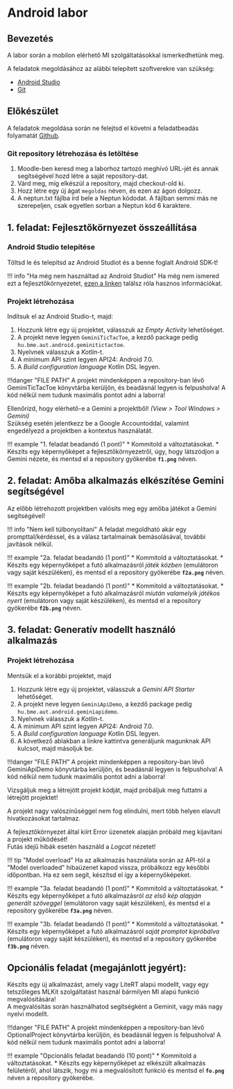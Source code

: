 # Android labor

## Bevezetés

A labor során a mobilon elérhető MI szolgáltatásokkal ismerkedhetünk meg.

A feladatok megoldásához az alábbi telepített szoftverekre van szükség:

- [Android Studio](https://developer.android.com/studio)
- [Git](https://git-scm.com/)

## Előkészület

A feladatok megoldása során ne felejtsd el követni a feladatbeadás folyamatát [Github](../../tudnivalok/github/GitHub.md).

### Git repository létrehozása és letöltése

1. Moodle-ben keresd meg a laborhoz tartozó meghívó URL-jét és annak segítségével hozd létre a saját repository-dat.
2. Várd meg, míg elkészül a repository, majd checkout-old ki.
3. Hozz létre egy új ágat `megoldas` néven, és ezen az ágon dolgozz.
4. A neptun.txt fájlba írd bele a Neptun kódodat. A fájlban semmi más ne szerepeljen, csak egyetlen sorban a Neptun kód 6 karaktere.

## 1. feladat: Fejlesztőkörnyezet összeállítása

### Android Studio telepítése

Töltsd le és telepítsd az Android Studiot és a benne foglalt Android SDK-t!  

!!! info "Ha még nem használtad az Android Studiot"
    Ha még nem ismered ezt a fejlesztőkörnyezetet, [ezen a linken](https://viauad02.github.io/laborok/laborok/01-android-hello-world/) találsz róla hasznos információkat.

### Projekt létrehozása

Indítsuk el az Android Studio-t, majd:

1. Hozzunk létre egy új projektet, válasszuk az *Empty Activity* lehetőséget.
1. A projekt neve legyen `GeminiTicTacToe`, a kezdő package pedig `hu.bme.aut.android.geminitictactoe`.
1. Nyelvnek válasszuk a *Kotlin*-t.
1. A minimum API szint legyen API24: Android 7.0.
1. A *Build configuration language* Kotlin DSL legyen.

!!!danger "FILE PATH"
	A projekt mindenképpen a repository-ban lévő GeminiTicTacToe könyvtárba kerüljön, és beadásnál legyen is felpusholva! A kód nélkül nem tudunk maximális pontot adni a laborra!

Ellenőrizd, hogy elérhető-e a Gemini a projektből! *(View > Tool Windows > Gemini)*  
Szükség esetén jelentkezz be a Google Accountoddal, valamint engedélyezd a projektben a kontextus használatát.

!!! example "1. feladat beadandó (1 pont)"
    * Kommitold a változtatásokat.
    * Készíts egy képernyőképet a fejlesztőkörnyezetről, úgy, hogy látszódjon a Gemini nézete, és mentsd el a repository gyökerébe **`f1.png`** néven.

## 2. feladat: Amőba alkalmazás elkészítése Gemini segítségével

Az előbb létrehozott projektben valósíts meg egy amőba játékot a Gemini segítségével!

!!! info "Nem kell túlbonyolítani"
    A feladat megoldható akár egy prompttal/kérdéssel, és a válasz tartalmainak bemásolásával, további javítások nélkül.

!!! example "2a. feladat beadandó (1 pont)"
    * Kommitold a változtatásokat.
    * Készíts egy képernyőképet a futó alkalmazásról *játék közben* (emulátoron vagy saját készüléken), és mentsd el a repository gyökerébe **`f2a.png`** néven.

!!! example "2b. feladat beadandó (1 pont)"
    * Kommitold a változtatásokat.
    * Készíts egy képernyőképet a futó alkalmazásról *miután valamelyik játékos nyert* (emulátoron vagy saját készüléken), és mentsd el a repository gyökerébe **`f2b.png`** néven.

## 3. feladat: Generatív modellt használó alkalmazás

### Projekt létrehozása

Mentsük el a korábbi projektet, majd

1. Hozzunk létre egy új projektet, válasszuk a *Gemini API Starter* lehetőséget.
1. A projekt neve legyen `GeminiApiDemo`, a kezdő package pedig `hu.bme.aut.android.geminiapidemo`.
1. Nyelvnek válasszuk a *Kotlin*-t.
1. A minimum API szint legyen API24: Android 7.0.
1. A *Build configuration language* Kotlin DSL legyen.
1. A következő ablakban a linkre kattintva generáljunk magunknak API kulcsot, majd másoljuk be.

!!!danger "FILE PATH"
	A projekt mindenképpen a repository-ban lévő GeminiApiDemo könyvtárba kerüljön, és beadásnál legyen is felpusholva! A kód nélkül nem tudunk maximális pontot adni a laborra!

Vizsgáljuk meg a létrejött projekt kódját, majd próbáljuk meg futtatni a létrejött projektet!

A projekt nagy valószínűséggel nem fog elindulni, mert több helyen elavult hivatkozásokat tartalmaz.  

A fejlesztőkörnyezet által kiírt Error üzenetek alapján próbáld meg kijavítani a projekt működését!  
Futás idejű hibák esetén használd a *Logcat* nézetet!

!!! tip "Model overload"
    Ha az alkalmazás használata során az API-tól a "Model overloaded" hibaüzenet kapod vissza, próbálkozz egy későbbi időpontban. Ha ez sem segít, készítsd el így a képernyőképeket.

!!! example "3a. feladat beadandó (1 pont)"
    * Kommitold a változtatásokat.
    * Készíts egy képernyőképet a futó alkalmazásról *az első kép alapján generált szöveggel* (emulátoron vagy saját készüléken), és mentsd el a repository gyökerébe **`f3a.png`** néven.

!!! example "3b. feladat beadandó (1 pont)"
    * Kommitold a változtatásokat.
    * Készíts egy képernyőképet a futó alkalmazásról *saját promptot kipróbálva* (emulátoron vagy saját készüléken), és mentsd el a repository gyökerébe **`f3b.png`** néven.

## Opcionális feladat (megajánlott jegyért):

Készíts egy új alkalmazást, amely vagy LiteRT alapú modellt, vagy egy tetszőleges MLKit szolgáltatást használ bármilyen MI alapú funkció megvalósítására!  
A megvalósítás során használhatod segítségként a Geminit, vagy más nagy nyelvi modellt.  

!!!danger "FILE PATH"
	A projekt mindenképpen a repository-ban lévő OptionalProject könyvtárba kerüljön, és beadásnál legyen is felpusholva! A kód nélkül nem tudunk maximális pontot adni a laborra!

!!! example "Opcionális feladat beadandó (10 pont)"
    * Kommitold a változtatásokat.
    * Készíts egy képernyőképet az elkészült alkalmazás felületéről, ahol látszik, hogy mi a megvalósított funkció és mentsd el **`fo.png`** néven a repository gyökerébe.
